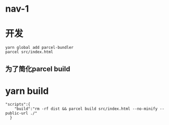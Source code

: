 # nav-1
# 开发
```
yarn global add parcel-bundler
parcel src/index.html
```
## 为了简化parcel build 
# yarn build
```
"scripts":{
    "build":"rm -rf dist && parcel build src/index.html --no-minify --public-url ./"
  }
```
